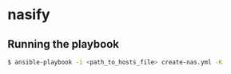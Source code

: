 # nasify

## Running the playbook

```bash
$ ansible-playbook -i <path_to_hosts_file> create-nas.yml -K
```
